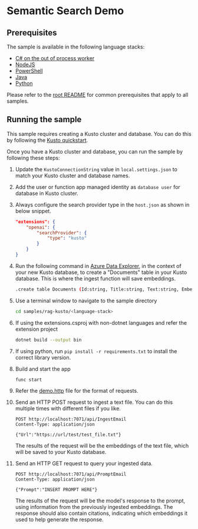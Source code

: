 # Semantic Search Demo

## Prerequisites

The sample is available in the following language stacks:

* [C# on the out of process worker](csharp-ooproc/)
* [NodeJS](nodejs/)
* [PowerShell](powershell/)
* [Java](java/)
* [Python](python/)

Please refer to the [root README](../../README.md#requirements) for common prerequisites that apply to all samples.

## Running the sample

This sample requires creating a Kusto cluster and database. You can do this by following the [Kusto quickstart](https://docs.microsoft.com/azure/data-explorer/create-cluster-database-portal).

Once you have a Kusto cluster and database, you can run the sample by following these steps:

1. Update the `KustoConnectionString` value in `local.settings.json` to match your Kusto cluster and database names.
1. Add the user or function app managed identity as `database user` for database in Kusto cluster.
1. Always configure the search provider type in the `host.json` as shown in below snippet.

    ```json
    "extensions": {
        "openai": {
            "searchProvider": {
                "type": "kusto"
            }
        }
    }
    ```

1. Run the following command in [Azure Data Explorer](https://dataexplorer.azure.com/), in the context of your new Kusto database, to create a "Documents" table in your Kusto database. This is where the ingest function will save embeddings.

    ```sh
    .create table Documents (Id:string, Title:string, Text:string, Embeddings:dynamic, Timestamp:datetime)
    ```

1. Use a terminal window to navigate to the sample directory

    ```sh
    cd samples/rag-kusto/<language-stack>
    ```

1. If using the extensions.csproj with non-dotnet languages and refer the extension project

    ```sh
    dotnet build --output bin
    ```

1. If using python, run `pip install -r requirements.txt` to install the correct library version.
1. Build and start the app

    ```sh
    func start
    ```

1. Refer the [demo.http](demo.http) file for the format of requests.
1. Send an HTTP POST request to ingest a text file. You can do this multiple times with different files if you like.

    ```http
    POST http://localhost:7071/api/IngestEmail
    Content-Type: application/json

    {"Url":"https://url/test/test_file.txt"}
    ```

    The results of the request will be the embeddings of the text file, which will be saved to your Kusto database.

1. Send an HTTP GET request to query your ingested data.

    ```http
    POST http://localhost:7071/api/PromptEmail
    Content-Type: application/json

    {"Prompt":"INSERT PROMPT HERE"}
    ```

    The results of the request will be the model's response to the prompt, using information from the previously ingested embeddings.
    The response should also contain citations, indicating which embeddings it used to help generate the response.
